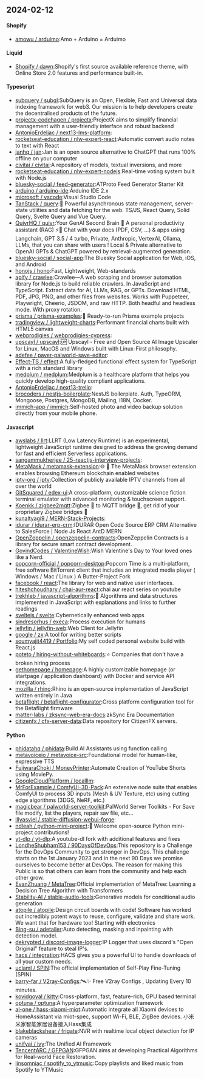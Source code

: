 ## 2024-02-12

#### Shopify
* [amowu / arduimo](https://github.com/amowu/arduimo):Amo + Arduino = Arduimo

#### Liquid
* [Shopify / dawn](https://github.com/Shopify/dawn):Shopify's first source available reference theme, with Online Store 2.0 features and performance built-in.

#### Typescript
* [subquery / subql](https://github.com/subquery/subql):SubQuery is an Open, Flexible, Fast and Universal data indexing framework for web3. Our mission is to help developers create the decentralised products of the future.
* [projectx-codehagen / projectx](https://github.com/projectx-codehagen/projectx):ProjectX aims to simplify financial management with a user-friendly interface and robust backend
* [AntonioErdeljac / next13-lms-platform](https://github.com/AntonioErdeljac/next13-lms-platform):
* [rocketseat-education / nlw-expert-react](https://github.com/rocketseat-education/nlw-expert-react):Automatic convert audio notes to text with React
* [janhq / jan](https://github.com/janhq/jan):Jan is an open source alternative to ChatGPT that runs 100% offline on your computer
* [civitai / civitai](https://github.com/civitai/civitai):A repository of models, textual inversions, and more
* [rocketseat-education / nlw-expert-nodejs](https://github.com/rocketseat-education/nlw-expert-nodejs):Real-time voting system built with Node.js
* [bluesky-social / feed-generator](https://github.com/bluesky-social/feed-generator):ATProto Feed Generator Starter Kit
* [arduino / arduino-ide](https://github.com/arduino/arduino-ide):Arduino IDE 2.x
* [microsoft / vscode](https://github.com/microsoft/vscode):Visual Studio Code
* [TanStack / query](https://github.com/TanStack/query):🤖 Powerful asynchronous state management, server-state utilities and data fetching for the web. TS/JS, React Query, Solid Query, Svelte Query and Vue Query.
* [QuivrHQ / quivr](https://github.com/QuivrHQ/quivr):Your GenAI Second Brain 🧠 A personal productivity assistant (RAG) ⚡️🤖 Chat with your docs (PDF, CSV, ...) & apps using Langchain, GPT 3.5 / 4 turbo, Private, Anthropic, VertexAI, Ollama, LLMs, that you can share with users ! Local & Private alternative to OpenAI GPTs & ChatGPT powered by retrieval-augmented generation.
* [bluesky-social / social-app](https://github.com/bluesky-social/social-app):The Bluesky Social application for Web, iOS, and Android
* [honojs / hono](https://github.com/honojs/hono):Fast, Lightweight, Web-standards
* [apify / crawlee](https://github.com/apify/crawlee):Crawlee—A web scraping and browser automation library for Node.js to build reliable crawlers. In JavaScript and TypeScript. Extract data for AI, LLMs, RAG, or GPTs. Download HTML, PDF, JPG, PNG, and other files from websites. Works with Puppeteer, Playwright, Cheerio, JSDOM, and raw HTTP. Both headful and headless mode. With proxy rotation.
* [prisma / prisma-examples](https://github.com/prisma/prisma-examples):🚀 Ready-to-run Prisma example projects
* [tradingview / lightweight-charts](https://github.com/tradingview/lightweight-charts):Performant financial charts built with HTML5 canvas
* [webprodigies / webprodigies-cypress](https://github.com/webprodigies/webprodigies-cypress):
* [upscayl / upscayl](https://github.com/upscayl/upscayl):🆙 Upscayl - Free and Open Source AI Image Upscaler for Linux, MacOS and Windows built with Linux-First philosophy.
* [adefee / paver-palworld-save-editor](https://github.com/adefee/paver-palworld-save-editor):
* [Effect-TS / effect](https://github.com/Effect-TS/effect):A fully-fledged functional effect system for TypeScript with a rich standard library
* [medplum / medplum](https://github.com/medplum/medplum):Medplum is a healthcare platform that helps you quickly develop high-quality compliant applications.
* [AntonioErdeljac / next13-trello](https://github.com/AntonioErdeljac/next13-trello):
* [brocoders / nestjs-boilerplate](https://github.com/brocoders/nestjs-boilerplate):NestJS boilerplate. Auth, TypeORM, Mongoose, Postgres, MongoDB, Mailing, I18N, Docker.
* [immich-app / immich](https://github.com/immich-app/immich):Self-hosted photo and video backup solution directly from your mobile phone.

#### Javascript
* [awslabs / llrt](https://github.com/awslabs/llrt):LLRT (Low Latency Runtime) is an experimental, lightweight JavaScript runtime designed to address the growing demand for fast and efficient Serverless applications.
* [sangammukherjee / 25-reactjs-interview-projects](https://github.com/sangammukherjee/25-reactjs-interview-projects):
* [MetaMask / metamask-extension](https://github.com/MetaMask/metamask-extension):🌐 🔌 The MetaMask browser extension enables browsing Ethereum blockchain enabled websites
* [iptv-org / iptv](https://github.com/iptv-org/iptv):Collection of publicly available IPTV channels from all over the world
* [GitSquared / edex-ui](https://github.com/GitSquared/edex-ui):A cross-platform, customizable science fiction terminal emulator with advanced monitoring & touchscreen support.
* [Koenkk / zigbee2mqtt](https://github.com/Koenkk/zigbee2mqtt):Zigbee 🐝 to MQTT bridge 🌉, get rid of your proprietary Zigbee bridges 🔨
* [kunaltyagi9 / MERN-Stack-Projects](https://github.com/kunaltyagi9/MERN-Stack-Projects):
* [idurar / idurar-erp-crm](https://github.com/idurar/idurar-erp-crm):IDURAR Open Code Source ERP CRM Alternative to SalesForce | Node Js React AntD MERN
* [OpenZeppelin / openzeppelin-contracts](https://github.com/OpenZeppelin/openzeppelin-contracts):OpenZeppelin Contracts is a library for secure smart contract development.
* [GovindCodes / ValentineWish](https://github.com/GovindCodes/ValentineWish):Wish Valentine's Day to Your loved ones like a Nerd.
* [popcorn-official / popcorn-desktop](https://github.com/popcorn-official/popcorn-desktop):Popcorn Time is a multi-platform, free software BitTorrent client that includes an integrated media player ( Windows / Mac / Linux ) A Butter-Project Fork
* [facebook / react](https://github.com/facebook/react):The library for web and native user interfaces.
* [hiteshchoudhary / chai-aur-react](https://github.com/hiteshchoudhary/chai-aur-react):chai aur react series on youtube
* [trekhleb / javascript-algorithms](https://github.com/trekhleb/javascript-algorithms):📝 Algorithms and data structures implemented in JavaScript with explanations and links to further readings
* [sveltejs / svelte](https://github.com/sveltejs/svelte):Cybernetically enhanced web apps
* [sindresorhus / execa](https://github.com/sindresorhus/execa):Process execution for humans
* [jellyfin / jellyfin-web](https://github.com/jellyfin/jellyfin-web):Web Client for Jellyfin
* [google / zx](https://github.com/google/zx):A tool for writing better scripts
* [soumyajit4419 / Portfolio](https://github.com/soumyajit4419/Portfolio):My self coded personal website build with React.js
* [poteto / hiring-without-whiteboards](https://github.com/poteto/hiring-without-whiteboards):⭐️ Companies that don't have a broken hiring process
* [gethomepage / homepage](https://github.com/gethomepage/homepage):A highly customizable homepage (or startpage / application dashboard) with Docker and service API integrations.
* [mozilla / rhino](https://github.com/mozilla/rhino):Rhino is an open-source implementation of JavaScript written entirely in Java
* [betaflight / betaflight-configurator](https://github.com/betaflight/betaflight-configurator):Cross platform configuration tool for the Betaflight firmware
* [matter-labs / zksync-web-era-docs](https://github.com/matter-labs/zksync-web-era-docs):zkSync Era Documentation
* [citizenfx / cfx-server-data](https://github.com/citizenfx/cfx-server-data):Data repository for CitizenFX servers.

#### Python
* [phidatahq / phidata](https://github.com/phidatahq/phidata):Build AI Assistants using function calling
* [metavoiceio / metavoice-src](https://github.com/metavoiceio/metavoice-src):Foundational model for human-like, expressive TTS
* [FujiwaraChoki / MoneyPrinter](https://github.com/FujiwaraChoki/MoneyPrinter):Automate Creation of YouTube Shorts using MoviePy.
* [GoogleCloudPlatform / localllm](https://github.com/GoogleCloudPlatform/localllm):
* [MrForExample / ComfyUI-3D-Pack](https://github.com/MrForExample/ComfyUI-3D-Pack):An extensive node suite that enables ComfyUI to process 3D inputs (Mesh & UV Texture, etc) using cutting edge algorithms (3DGS, NeRF, etc.)
* [magicbear / palworld-server-toolkit](https://github.com/magicbear/palworld-server-toolkit):PalWorld Server Toolkits - For Save file modify, list the players, repair sav file, etc...
* [lllyasviel / stable-diffusion-webui-forge](https://github.com/lllyasviel/stable-diffusion-webui-forge):
* [ndleah / python-mini-project](https://github.com/ndleah/python-mini-project):🙌 Welcome open-source Python mini-project contributions!
* [yt-dlp / yt-dlp](https://github.com/yt-dlp/yt-dlp):A youtube-dl fork with additional features and fixes
* [LondheShubham153 / 90DaysOfDevOps](https://github.com/LondheShubham153/90DaysOfDevOps):This repository is a Challenge for the DevOps Community to get stronger in DevOps. This challenge starts on the 1st January 2023 and in the next 90 Days we promise ourselves to become better at DevOps. The reason for making this Public is so that others can learn from the community and help each other grow.
* [EvanZhuang / MetaTree](https://github.com/EvanZhuang/MetaTree):Official implementation of MetaTree: Learning a Decision Tree Algorithm with Transformers
* [Stability-AI / stable-audio-tools](https://github.com/Stability-AI/stable-audio-tools):Generative models for conditional audio generation
* [atopile / atopile](https://github.com/atopile/atopile):Design circuit boards with code! Software has worked out incredibly potent ways to reuse, configure, validate and share work. We want that for hardware too! Starting with electronics
* [Bing-su / adetailer](https://github.com/Bing-su/adetailer):Auto detecting, masking and inpainting with detection model.
* [dekrypted / discord-image-logger](https://github.com/dekrypted/discord-image-logger):IP Logger that uses discord's "Open Original" feature to steal IP's.
* [hacs / integration](https://github.com/hacs/integration):HACS gives you a powerful UI to handle downloads of all your custom needs.
* [uclaml / SPIN](https://github.com/uclaml/SPIN):The official implementation of Self-Play Fine-Tuning (SPIN)
* [barry-far / V2ray-Configs](https://github.com/barry-far/V2ray-Configs):🛰️✨ Free V2ray Configs , Updating Every 10 minutes.
* [kovidgoyal / kitty](https://github.com/kovidgoyal/kitty):Cross-platform, fast, feature-rich, GPU based terminal
* [optuna / optuna](https://github.com/optuna/optuna):A hyperparameter optimization framework
* [al-one / hass-xiaomi-miot](https://github.com/al-one/hass-xiaomi-miot):Automatic integrate all Xiaomi devices to HomeAssistant via miot-spec, support Wi-Fi, BLE, ZigBee devices. 小米米家智能家居设备接入Hass集成
* [blakeblackshear / frigate](https://github.com/blakeblackshear/frigate):NVR with realtime local object detection for IP cameras
* [unifyai / ivy](https://github.com/unifyai/ivy):The Unified AI Framework
* [TencentARC / GFPGAN](https://github.com/TencentARC/GFPGAN):GFPGAN aims at developing Practical Algorithms for Real-world Face Restoration.
* [linsomniac / spotify_to_ytmusic](https://github.com/linsomniac/spotify_to_ytmusic):Copy playlists and liked music from Spotify to YTMusic
